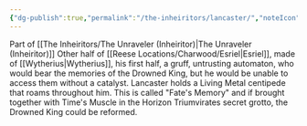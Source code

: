 ```yaml
---
{"dg-publish":true,"permalink":"/the-inheiritors/lancaster/","noteIcon":""}
---
```


Part of [[The Inheiritors/The Unraveler (Inheiritor)\|The Unraveler (Inheiritor)]]
Other half of [[Reese Locations/Charwood/Esriel\|Esriel]], made of [[Wytherius\|Wytherius]], his first half, a gruff, untrusting automaton, who would bear the memories of the Drowned King, but he would be unable to access them without a catalyst. 
Lancaster holds a Living Metal centipede that roams throughout him. This is called "Fate's Memory" and if brought together with Time's Muscle in the Horizon Triumvirates secret grotto, the Drowned King could be reformed.